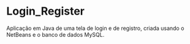 # Login_Register
 Aplicação em Java de uma tela de login e de registro, criada usando o NetBeans e o banco de dados MySQL.
